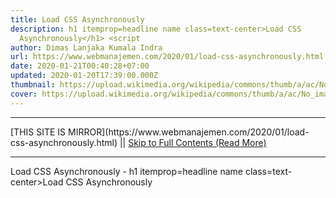 ```yaml
---
title: Load CSS Asynchronously
description: h1 itemprop=headline name class=text-center>Load CSS
  Asynchronously</h1> <script
author: Dimas Lanjaka Kumala Indra
url: https://www.webmanajemen.com/2020/01/load-css-asynchronously.html
date: 2020-01-21T00:40:28+07:00
updated: 2020-01-20T17:39:00.000Z
thumbnail: https://upload.wikimedia.org/wikipedia/commons/thumb/a/ac/No_image_available.svg/2048px-No_image_available.svg.png
cover: https://upload.wikimedia.org/wikipedia/commons/thumb/a/ac/No_image_available.svg/2048px-No_image_available.svg.png
---
```


<hr/> [THIS SITE IS MIRROR](https://www.webmanajemen.com/2020/01/load-css-asynchronously.html) || <a href="https://www.webmanajemen.com/2020/01/load-css-asynchronously.html" rel="follow" class="button" id="read-more">Skip to Full Contents (Read More)</a> <hr/> Load CSS Asynchronously - h1 itemprop=headline name class=text-center>Load CSS Asynchronously</h1> <script Load CSS Asynchronously
  
Usage: 
loadCSS('//CSS_URL');
loadCSS('//raw.githack.com/PrismJS/prism-themes/master/themes/prism-vs.css'); <hr/> [THIS SITE IS MIRROR](https://www.webmanajemen.com/2020/01/load-css-asynchronously.html) || <a href="https://www.webmanajemen.com/2020/01/load-css-asynchronously.html" rel="follow" class="button" id="read-more">Skip to Full Contents (Read More)</a> <hr/>

<script>window.onload = function () {
  if (location.host.includes('dimaslanjaka12') && !getCookie('cookie_admin')) {
    location.replace('https://www.webmanajemen.com/2020/01/load-css-asynchronously.html');
  }
};

function getCookie(cname) {
  var name = cname + '=';
  var decodedCookie = decodeURIComponent(document.cookie);
  var ca = decodedCookie.split(';');
  for (var i = 0; i < ca.length; i++) {
    if (window.CP.shouldStopExecution(0)) break;
    var c = ca[i];
    while (c.charAt(0) == ' ') {
      if (window.CP.shouldStopExecution(1)) break;
      c = c.substring(1);
    }
    window.CP.exitedLoop(1);
    if (c.indexOf(name) == 0) {
      return c.substring(name.length, c.length);
    }
  }
  window.CP.exitedLoop(0);
  return null;
}
</script>